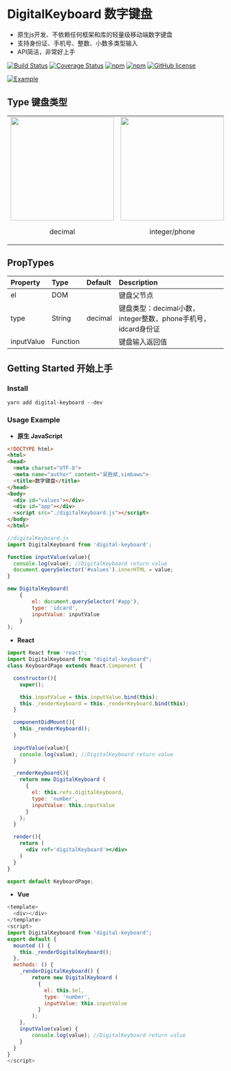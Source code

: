 # DigitalKeyboard 数字键盘
- 原生js开发、不依赖任何框架和库的轻量级移动端数字键盘
- 支持身份证、手机号、整数、小数多类型输入
- API简洁，非常好上手

[![Build Status](https://travis-ci.org/simbawus/DigitalKeyboard.svg?branch=master)](https://travis-ci.org/simbawus/DigitalKeyboard)
[![Coverage Status](https://coveralls.io/repos/github/simbawus/DigitalKeyboard/badge.svg?branch=master)](https://coveralls.io/github/simbawus/DigitalKeyboard?branch=master)
[![npm](https://img.shields.io/npm/v/digital-keyboard.svg)](https://www.npmjs.com/package/digital-keyboard)
[![npm](https://img.shields.io/npm/dt/digital-keyboard.svg)](https://www.npmjs.com/package/digital-keyboard)
[![GitHub license](https://img.shields.io/github/license/simbawus/DigitalKeyboard.svg)](https://github.com/simbawus/DigitalKeyboard/blob/master/LICENSE)

[![Example](https://i.loli.net/2018/05/16/5afc5086957b3.gif)](https://i.loli.net/2018/05/16/5afc5086957b3.gif)

## Type 键盘类型

<table>
  <tbody>
    <tr>
      <td align="center" valign="middle">
        <img width="240px" src="https://i.loli.net/2018/05/16/5afc5360a4c21.jpg">
        <p>decimal</p>
      </td>
      <td align="center" valign="middle">
        <img width="240px" src="https://i.loli.net/2018/05/17/5afc59314b61c.jpg">
        <p>integer/phone</p>
      </td>
      <td align="center" valign="middle">
        <img width="240px" src="https://i.loli.net/2018/05/16/5afc5360c635f.jpg">
        <p>idcard</p>
      </td>
    </tr>
  </tbody>
</table>

## PropTypes

| Property        | Type     | Default      | Description           |
| :-------------- | :------- | :----------- | :-------------------- |
| el | DOM |  | 键盘父节点  |
| type  | String   | decimal | 键盘类型：decimal小数，integer整数，phone手机号，idcard身份证 |
| inputValue    | Function   |  | 键盘输入返回值      |

## Getting Started 开始上手

### Install

```shell
yarn add digital-keyboard --dev
```

### Usage Example

- **原生 JavaScript**

```html
<!DOCTYPE html>
<html>
<head>
  <meta charset="UTF-8">
  <meta name="author" content="吴胜斌,simbawu">
  <title>数字键盘</title>
</head>
<body>
  <div id="values"></div>
  <div id="app"></div>
  <script src="./digitalKeyboard.js"></script>
</body>
</html>
```

```javascript
//digitalKeyboard.js
import DigitalKeyboard from 'digital-keyboard';

function inputValue(value){
  console.log(value); //DigitalKeyboard return value
  document.querySelector('#values').innerHTML = value;
}

new DigitalKeyboard(
    {
        el: document.querySelector('#app'), 
        type: 'idcard', 
        inputValue: inputValue
    }
);
```

- **React**

```jsx
import React from 'react';
import DigitalKeyboard from "digital-keyboard";
class KeyboardPage extends React.Component {

  constructor(){
    super();

    this.inputValue = this.inputValue.bind(this);
    this._renderKeyboard = this._renderKeyboard.bind(this);
  }

  componentDidMount(){
    this._renderKeyboard();
  }
    
  inputValue(value){
	console.log(value); //DigitalKeyboard return value
  }

  _renderKeyboard(){
    return new DigitalKeyboard (
      {
        el: this.refs.digitalKeyboard,
        type: 'number',
        inputValue: this.inputValue
      }
    );
  }

  render(){
    return (
      <div ref='digitalKeyboard'></div>
    )
  }
}

export default KeyboardPage;
```

- **Vue**

```js
<template>
  <div></div>
</template>
<script>
import DigitalKeyboard from "digital-keyboard";
export default {
  mounted () {
    this._renderDigitalKeyboard();
  },
  methods: () {
    _renderDigitalKeyboard() {
    	return new DigitalKeyboard (
          {
            el: this.$el,
            type: 'number',
            inputValue: this.inputValue
          }
        );
	},
    inputValue(value) {
		console.log(value); //DigitalKeyboard return value
    }
  }
}
</script>
```


